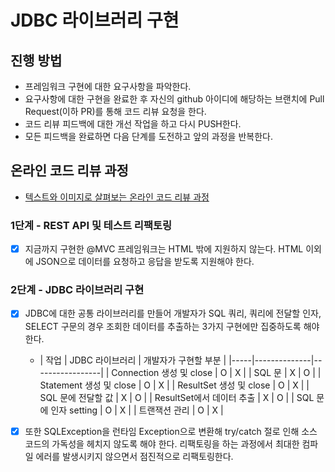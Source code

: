 # JDBC 라이브러리 구현

## 진행 방법

* 프레임워크 구현에 대한 요구사항을 파악한다.
* 요구사항에 대한 구현을 완료한 후 자신의 github 아이디에 해당하는 브랜치에 Pull Request(이하 PR)를 통해 코드 리뷰 요청을 한다.
* 코드 리뷰 피드백에 대한 개선 작업을 하고 다시 PUSH한다.
* 모든 피드백을 완료하면 다음 단계를 도전하고 앞의 과정을 반복한다.

## 온라인 코드 리뷰 과정

* [텍스트와 이미지로 살펴보는 온라인 코드 리뷰 과정](https://github.com/next-step/nextstep-docs/tree/master/codereview)

### 1단계 - REST API 및 테스트 리팩토링

- [x] 지금까지 구현한 @MVC 프레임워크는 HTML 밖에 지원하지 않는다. HTML 이외에 JSON으로 데이터를 요청하고 응답을 받도록 지원해야 한다.

### 2단계 - JDBC 라이브러리 구현

- [x] JDBC에 대한 공통 라이브러리를 만들어 개발자가 SQL 쿼리, 쿼리에 전달할 인자, SELECT 구문의 경우 조회한 데이터를 추출하는 3가지 구현에만 집중하도록 해야 한다.
    - | 작업 | JDBC 라이브러리 | 개발자가 구현할 부분 |
            |-----|--------------|-----------------|
      | Connection 생성 및 close | O | X |
      | SQL 문 | X | O |
      | Statement 생성 및 close | O | X |
      | ResultSet 생성 및 close | O | X |
      | SQL 문에 전달할 값 | X | O |
      | ResultSet에서 데이터 추출 | X | O |
      | SQL 문에 인자 setting | O | X |
      | 트랜잭션 관리 | O | X |

- [x] 또한 SQLException을 런타임 Exception으로 변환해 try/catch 절로 인해 소스 코드의 가독성을 헤치지 않도록 해야 한다. 리팩토링을 하는 과정에서 최대한 컴파일 에러를 발생시키지 않으면서 점진적으로 리팩토링한다.